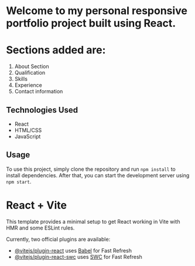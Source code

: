 # Welcome to my personal responsive portfolio project built using React.

# Sections added are:
1. About Section
2. Qualification
3. Skills
4. Experience
5. Contact information

## Technologies Used
- React
- HTML/CSS
- JavaScript

## Usage
To use this project, simply clone the repository and run `npm install` to install dependencies. After that, you can start the development server using `npm start`.


# React + Vite

This template provides a minimal setup to get React working in Vite with HMR and some ESLint rules.

Currently, two official plugins are available:

- [@vitejs/plugin-react](https://github.com/vitejs/vite-plugin-react/blob/main/packages/plugin-react/README.md) uses [Babel](https://babeljs.io/) for Fast Refresh
- [@vitejs/plugin-react-swc](https://github.com/vitejs/vite-plugin-react-swc) uses [SWC](https://swc.rs/) for Fast Refresh
